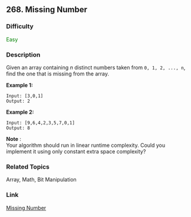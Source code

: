 ## 268. Missing Number
### Difficulty

 <font color=green>Easy</font>

### Description

Given an array containing _n_ distinct numbers taken from `0, 1, 2, ..., n`,
find the one that is missing from the array.

**Example 1:**
            Input: [3,0,1]    Output: 2    

**Example 2:**
            Input: [9,6,4,2,3,5,7,0,1]    Output: 8    

**Note** :  
Your algorithm should run in linear runtime complexity. Could you implement it
using only constant extra space complexity?


### Related Topics

Array, Math, Bit Manipulation


### Link
[Missing Number](https://leetcode.com/problems/missing-number)
